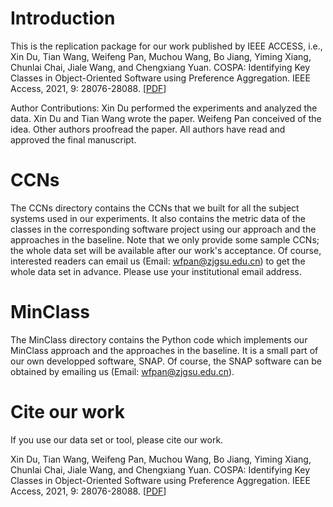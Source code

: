# Introduction
This is the replication package for our work published by IEEE ACCESS, i.e., Xin Du, Tian Wang, Weifeng Pan, Muchou Wang, Bo Jiang, Yiming Xiang, Chunlai Chai, Jiale Wang, and Chengxiang Yuan. COSPA: Identifying Key Classes in Object-Oriented Software using Preference Aggregation. IEEE Access, 2021, 9: 28076-28088. [[PDF](#)]

Author Contributions: Xin Du performed the experiments and analyzed the data. Xin Du and Tian Wang wrote the paper. Weifeng Pan conceived of the idea. Other authors proofread the paper. All authors have read and approved the final manuscript.

# CCNs
The CCNs directory contains the CCNs that we built for all the subject systems used in our experiments. It also contains the metric data of the classes in the corresponding software project using our approach and the approaches in the baseline. Note that we only provide some sample CCNs; the whole data set will be available after our work's acceptance. Of course, interested readers can email us (Email: wfpan@zjgsu.edu.cn) to get the whole data set in advance. Please use your institutional email address.

# MinClass
The MinClass directory contains the Python code which implements our MinClass approach and the approaches in the baseline. It is a small part of our own developped software, SNAP. Of course, the SNAP software can be obtained by emailing us (Email: wfpan@zjgsu.edu.cn).

# Cite our work
If you use our data set or tool, please cite our work.

Xin Du, Tian Wang, Weifeng Pan, Muchou Wang, Bo Jiang, Yiming Xiang, Chunlai Chai, Jiale Wang, and Chengxiang Yuan. COSPA: Identifying Key Classes in Object-Oriented Software using Preference Aggregation. IEEE Access, 2021, 9: 28076-28088. [[PDF](#)]
